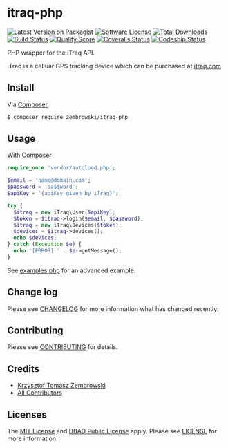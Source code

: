 # itraq-php

[![Latest Version on Packagist][ico-version]][link-packagist]
[![Software License][ico-license]](LICENSE.md)
[![Total Downloads][ico-downloads]][link-downloads]
[![Build Status][ico-travis]][link-travis]
[![Quality Score][ico-scrutinizer]][link-scrutinizer]
[![Coveralls Status][ico-coveralls]][link-coveralls]
[![Codeship Status][ico-codeship]][link-codeship]


PHP wrapper for the iTraq API.

iTraq is a celluar GPS tracking device which can be purchased at [itraq.com](http://itraq.refr.cc/2XCNJXX)


## Install

Via [Composer][link-composer]

``` bash
$ composer require zembrowski/itraq-php
```


## Usage

With [Composer][link-composer]
``` php
require_once 'vendor/autoload.php';

$email = 'name@domain.com';
$password = 'pa$$word';
$apiKey = '{apiKey given by iTraq}';

try {
  $itraq = new iTraq\User($apiKey);
  $token = $itraq->login($email, $password);
  $itraq = new iTraq\Devices($token);
  $devices = $itraq->devices();
  echo $devices;
} catch (Exception $e) {
  echo '[ERROR] ' . $e->getMessage();
}
```

See [examples.php](examples.php) for an advanced example.


## Change log

Please see [CHANGELOG](CHANGELOG.md) for more information what has changed recently.


## Contributing

Please see [CONTRIBUTING](CONTRIBUTING.md) for details.


## Credits

- [Krzysztof Tomasz Zembrowski][link-author]
- [All Contributors][link-contributors]


## Licenses

The [MIT License](LICENSE) and [DBAD Public License](link-dbad) apply. Please see [LICENSE](LICENSE) for more information.

[ico-version]: https://img.shields.io/packagist/v/zembrowski/itraq-php.svg?style=flat-square
[ico-license]: https://img.shields.io/badge/license-MIT-brightgreen.svg?style=flat-square
[ico-downloads]: https://img.shields.io/packagist/dt/zembrowski/itraq-php.svg?style=flat-square
[ico-travis]: https://img.shields.io/travis/zembrowski/itraq-php/master.svg?style=flat-square
[ico-scrutinizer]: https://img.shields.io/scrutinizer/g/zembrowski/itraq-php.svg?style=flat-square
[ico-coveralls]: https://coveralls.io/repos/github/zembrowski/itraq-php/badge.svg?branch=master
[ico-codeship]: https://codeship.com/projects/ID/status?branch=master

[link-packagist]: https://packagist.org/packages/zembrowski/itraq-php
[link-downloads]: https://packagist.org/packages/zembrowski/itraq-php
[link-travis]: https://travis-ci.org/zembrowski/itraq-php
[link-scrutinizer]: https://scrutinizer-ci.com/g/zembrowski/itraq-php
[link-coveralls]: https://coveralls.io/github/zembrowski/itraq-php
[link-codeship]: https://codeship.com/projects/ID

[link-composer]: https://getcomposer.org
[link-author]: https://github.com/zembrowski
[link-contributors]: ../../contributors
[link-dbad]: http://www.dbad-license.org/
